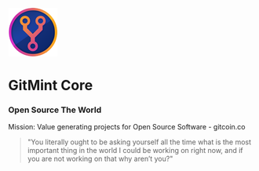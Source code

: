 ![Gitmint](design/token/rendered/tokenSmall.png)

# GitMint Core
### Open Source The World

Mission: Value generating projects for Open Source Software - gitcoin.co

> "You literally ought to be asking yourself all the time what is the most important thing in the world I could be working on right now, and if you are not working on that why aren’t you?"
